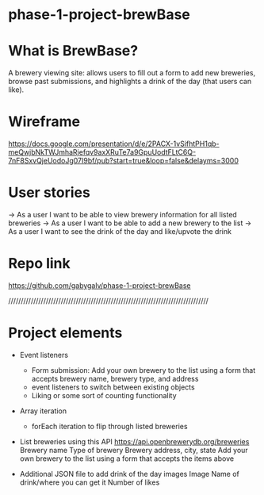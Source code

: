 # phase-1-project-brewBase

# What is BrewBase?
A brewery viewing site: allows users to fill out a form to add new breweries, browse past submissions, and highlights a drink of the day (that users can like). 

# Wireframe
https://docs.google.com/presentation/d/e/2PACX-1vSifhtPH1qb-meQwjbNkTWJmhaRjefqv9axXRuTe7a9GpuUodtFLtC6Q-7nF8SxvQjeUodoJg07I9bf/pub?start=true&loop=false&delayms=3000

# User stories
→ As a user I want to be able to view brewery information for all listed breweries
→ As a user I want to be able to add a new brewery to the list
→ As a user I want to see the drink of the day and like/upvote the drink

# Repo link
https://github.com/gabygalv/phase-1-project-brewBase

////////////////////////////////////////////////////////////////////////////////

# Project elements
- Event listeners
    - Form submission: Add your own brewery to the list using a form that accepts brewery name, brewery type, and address
    - event listeners to switch between existing objects
    - Liking or some sort of counting functionality
- Array iteration
    - forEach iteration to flip through listed breweries

- List breweries using this API https://api.openbrewerydb.org/breweries
    Brewery name
    Type of brewery
    Brewery address, city, state
    Add your own brewery to the list using a form that accepts the items above
- Additional JSON file to add drink of the day images
    Image
    Name of drink/where you can get it
    Number of likes


